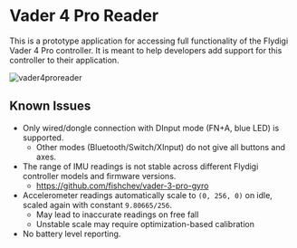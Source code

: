 # Vader 4 Pro Reader

This is a prototype application for accessing full functionality of the Flydigi Vader 4 Pro controller. It is meant to help developers add support for this controller to their application.

![vader4proreader](https://github.com/user-attachments/assets/04e5ed18-9c75-4e19-95ea-c4620175a9af)


## Known Issues

* Only wired/dongle connection with DInput mode (FN+A, blue LED) is supported.
  - Other modes (Bluetooth/Switch/XInput) do not give all buttons and axes.
* The range of IMU readings is not stable across different Flydigi controller models and firmware versions.
  - https://github.com/fishchev/vader-3-pro-gyro
* Accelerometer readings automatically scale to `(0, 256, 0)` on idle, scaled again with constant `9.80665/256`.
  - May lead to inaccurate readings on free fall
  - Unstable scale may require optimization-based calibration
* No battery level reporting.
